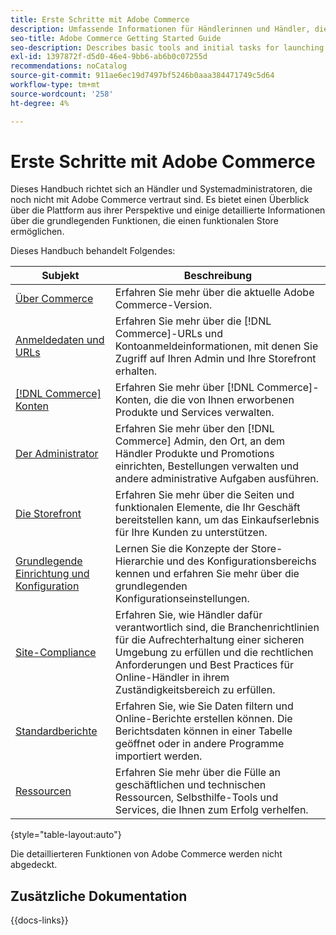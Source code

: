 ```yaml
---
title: Erste Schritte mit Adobe Commerce
description: Umfassende Informationen für Händlerinnen und Händler, die neu in Adobe Commerce sind.
seo-title: Adobe Commerce Getting Started Guide
seo-description: Describes basic tools and initial tasks for launching an Adobe Commerce or Magento Open Source store.
exl-id: 1397872f-d5d0-46e4-9bb6-ab6b0c07255d
recommendations: noCatalog
source-git-commit: 911ae6ec19d7497bf5246b0aaa384471749c5d64
workflow-type: tm+mt
source-wordcount: '258'
ht-degree: 4%

---
```


# Erste Schritte mit Adobe Commerce

Dieses Handbuch richtet sich an Händler und Systemadministratoren, die noch nicht mit Adobe Commerce vertraut sind. Es bietet einen Überblick über die Plattform aus ihrer Perspektive und einige detaillierte Informationen über die grundlegenden Funktionen, die einen funktionalen Store ermöglichen.

Dieses Handbuch behandelt Folgendes:

| Subjekt | Beschreibung |
| ------- | ----------- |
| [Über Commerce](about.md) | Erfahren Sie mehr über die aktuelle Adobe Commerce-Version. |
| [Anmeldedaten und URLs](login-urls.md) | Erfahren Sie mehr über die [!DNL Commerce]-URLs und Kontoanmeldeinformationen, mit denen Sie Zugriff auf Ihren Admin und Ihre Storefront erhalten. |
| [[!DNL Commerce] Konten](commerce-account-create.md) | Erfahren Sie mehr über [!DNL Commerce]-Konten, die die von Ihnen erworbenen Produkte und Services verwalten. |
| [Der Administrator](admin.md) | Erfahren Sie mehr über den [!DNL Commerce] Admin, den Ort, an dem Händler Produkte und Promotions einrichten, Bestellungen verwalten und andere administrative Aufgaben ausführen. |
| [Die Storefront](storefront.md) | Erfahren Sie mehr über die Seiten und funktionalen Elemente, die Ihr Geschäft bereitstellen kann, um das Einkaufserlebnis für Ihre Kunden zu unterstützen. |
| [Grundlegende Einrichtung und Konfiguration](websites-stores-views.md) | Lernen Sie die Konzepte der Store-Hierarchie und des Konfigurationsbereichs kennen und erfahren Sie mehr über die grundlegenden Konfigurationseinstellungen. |
| [Site-Compliance](privacy-policy.md) | Erfahren Sie, wie Händler dafür verantwortlich sind, die Branchenrichtlinien für die Aufrechterhaltung einer sicheren Umgebung zu erfüllen und die rechtlichen Anforderungen und Best Practices für Online-Händler in ihrem Zuständigkeitsbereich zu erfüllen. |
| [Standardberichte](reports-menu.md) | Erfahren Sie, wie Sie Daten filtern und Online-Berichte erstellen können. Die Berichtsdaten können in einer Tabelle geöffnet oder in andere Programme importiert werden. |
| [Ressourcen](resources.md) | Erfahren Sie mehr über die Fülle an geschäftlichen und technischen Ressourcen, Selbsthilfe-Tools und Services, die Ihnen zum Erfolg verhelfen. |

{style="table-layout:auto"}

Die detaillierteren Funktionen von Adobe Commerce werden nicht abgedeckt.

## Zusätzliche Dokumentation

{{docs-links}}
